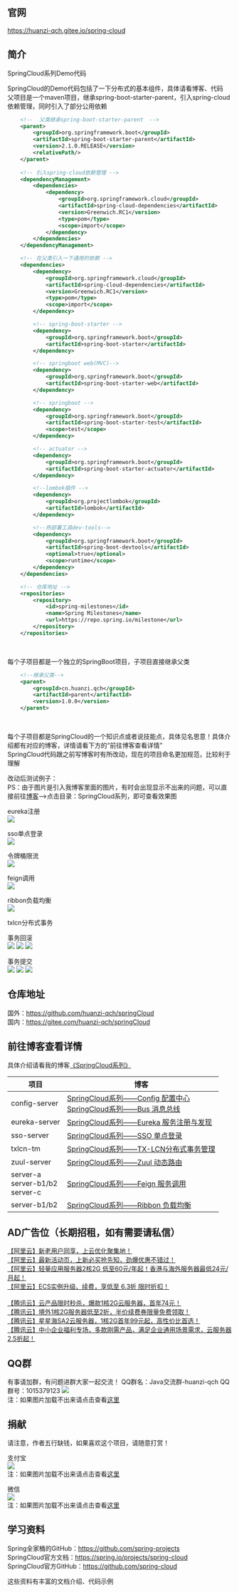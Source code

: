 ## 官网<br/> 
https://huanzi-qch.gitee.io/spring-cloud <br/>

## 简介<br/> 
SpringCloud系列Demo代码<br/>

SpringCloud的Demo代码包括了一下分布式的基本组件，具体请看博客、代码<br/>
父项目是一个maven项目，继承spring-boot-starter-parent，引入spring-cloud依赖管理，同时引入了部分公用依赖<br/>
```xml
    <!--  父类继承spring-boot-starter-parent  -->
    <parent>
        <groupId>org.springframework.boot</groupId>
        <artifactId>spring-boot-starter-parent</artifactId>
        <version>2.1.0.RELEASE</version>
        <relativePath/>
    </parent>
    
    <!-- 引入spring-cloud依赖管理 -->
    <dependencyManagement>
        <dependencies>
            <dependency>
                <groupId>org.springframework.cloud</groupId>
                <artifactId>spring-cloud-dependencies</artifactId>
                <version>Greenwich.RC1</version>
                <type>pom</type>
                <scope>import</scope>
            </dependency>
        </dependencies>
    </dependencyManagement>

    <!-- 在父类引入一下通用的依赖 -->
    <dependencies>
        <dependency>
            <groupId>org.springframework.cloud</groupId>
            <artifactId>spring-cloud-dependencies</artifactId>
            <version>Greenwich.RC1</version>
            <type>pom</type>
            <scope>import</scope>
        </dependency>

        <!-- spring-boot-starter -->
        <dependency>
            <groupId>org.springframework.boot</groupId>
            <artifactId>spring-boot-starter</artifactId>
        </dependency>

        <!-- springboot web(MVC)-->
        <dependency>
            <groupId>org.springframework.boot</groupId>
            <artifactId>spring-boot-starter-web</artifactId>
        </dependency>

        <!-- springboot -->
        <dependency>
            <groupId>org.springframework.boot</groupId>
            <artifactId>spring-boot-starter-test</artifactId>
            <scope>test</scope>
        </dependency>

        <!-- actuator -->
        <dependency>
            <groupId>org.springframework.boot</groupId>
            <artifactId>spring-boot-starter-actuator</artifactId>
        </dependency>

        <!--lombok插件 -->
        <dependency>
            <groupId>org.projectlombok</groupId>
            <artifactId>lombok</artifactId>
        </dependency>

        <!--热部署工具dev-tools-->
        <dependency>
            <groupId>org.springframework.boot</groupId>
            <artifactId>spring-boot-devtools</artifactId>
            <optional>true</optional>
            <scope>runtime</scope>
        </dependency>
    </dependencies>

    <!-- 仓库地址 -->
    <repositories>
        <repository>
            <id>spring-milestones</id>
            <name>Spring Milestones</name>
            <url>https://repo.spring.io/milestone</url>
        </repository>
    </repositories>
```
<br/>

每个子项目都是一个独立的SpringBoot项目，子项目直接继承父类<br/>
```xml
    <!--继承父类-->
    <parent>
        <groupId>cn.huanzi.qch</groupId>
        <artifactId>parent</artifactId>
        <version>1.0.0</version>
    </parent>
```
<br/>

每个子项目都是SpringCloud的一个知识点或者说技能点，具体见名思意！具体介绍都有对应的博客，详情请看下方的“前往博客查看详情”<br/>
SpringCloud代码跟之前写博客时有所改动，现在的项目命名更加规范，比较利于理解<br/>

改动后测试例子：<br/>
PS：由于图片是引入我博客里面的图片，有时会出现显示不出来的问题，可以直接前往[博客](https://www.cnblogs.com/huanzi-qch/p/11159140.html)-->点击目录：SpringCloud系列，即可查看效果图

eureka注册<br/>
![](https://img2018.cnblogs.com/blog/1353055/201907/1353055-20190709170203512-1989174003.png) 

sso单点登录<br/> 
![](https://img2018.cnblogs.com/blog/1353055/201907/1353055-20190709170008526-1381439397.gif) 

令牌桶限流<br/> 
![](https://img2018.cnblogs.com/blog/1353055/201907/1353055-20190709170057856-1397716464.gif) 

feign调用<br/> 
![](https://img2018.cnblogs.com/blog/1353055/201907/1353055-20190709165652766-1586827349.gif)

ribbon负载均衡<br/> 
![](https://img2018.cnblogs.com/blog/1353055/201907/1353055-20190709165552510-1499987972.gif) 

txlcn分布式事务<br/>

事务回滚<br/> 
![](https://img2018.cnblogs.com/blog/1353055/201907/1353055-20190709165117179-486526496.png) 
![](https://img2018.cnblogs.com/blog/1353055/201907/1353055-20190709165132414-1135074209.png) ![](https://img2018.cnblogs.com/blog/1353055/201907/1353055-20190709165149126-1885715595.png) 

事务提交<br/> 
![](https://img2018.cnblogs.com/blog/1353055/201907/1353055-20190709165254205-1928376649.png) 
![](https://img2018.cnblogs.com/blog/1353055/201907/1353055-20190709165402681-578160074.png) ![](https://img2018.cnblogs.com/blog/1353055/201907/1353055-20190709165422311-1515700953.png) 

## 仓库地址<br/> 
国外：https://github.com/huanzi-qch/springCloud<br/> 
国内：https://gitee.com/huanzi-qch/springCloud<br/> 

## 前往博客查看详情<br/> 
具体介绍请看我的博客[《SpringCloud系列》](https://www.cnblogs.com/huanzi-qch/category/1364332.html)<br/> 

| 项目 | 博客 |
|  ----  | ----  |
| config-server | [SpringCloud系列——Config 配置中心](https://www.cnblogs.com/huanzi-qch/p/10149547.html) <br/> [SpringCloud系列——Bus 消息总线](https://www.cnblogs.com/huanzi-qch/p/10155091.html) |
| eureka-server | [SpringCloud系列——Eureka 服务注册与发现](https://www.cnblogs.com/huanzi-qch/p/10131985.html) |
| sso-server | [SpringCloud系列——SSO 单点登录](https://www.cnblogs.com/huanzi-qch/p/10249227.html) |
| txlcn-tm | [SpringCloud系列——TX-LCN分布式事务管理](https://www.cnblogs.com/huanzi-qch/p/11057974.html) |
| zuul-server | [SpringCloud系列——Zuul 动态路由](https://www.cnblogs.com/huanzi-qch/p/10142395.html) |
| server-a <br/> server-b1/b2 <br/> server-c | [SpringCloud系列——Feign 服务调用](https://www.cnblogs.com/huanzi-qch/p/10135946.html) |
| server-b1/b2 | [SpringCloud系列——Ribbon 负载均衡](https://www.cnblogs.com/huanzi-qch/p/10136254.html) |

## AD广告位（长期招租，如有需要请私信）<br/> 
[【阿里云】新老用户同享，上云优化聚集地！](https://promotion.aliyun.com/ntms/act/ambassador/sharetouser.html?userCode=ckkryd9h&utm_source=ckkryd9h)<br/>
[【阿里云】最新活动页，上新必买抢先知，劲爆优惠不错过！](https://www.aliyun.com/activity?userCode=ckkryd9h)<br/>
[【阿里云】轻量应用服务器2核2G 低至60元/年起！香港与海外服务器最低24元/月起！](https://www.aliyun.com/daily-act/ecs/activity_selection?userCode=ckkryd9h)<br/>
[【阿里云】ECS实例升级、续费，享低至 6.3折 限时折扣！](https://www.aliyun.com/daily-act/ecs/care?userCode=ckkryd9h)<br/>
<br/>
[【腾讯云】云产品限时秒杀，爆款1核2G云服务器，首年74元！](https://cloud.tencent.com/act/cps/redirect?redirect=1077&cps_key=e1c9db729edccd479fc902634492bf53&from=console)<br/>
[【腾讯云】境外1核2G服务器低至2折，半价续费券限量免费领取！](https://cloud.tencent.com/act/cps/redirect?redirect=1068&cps_key=e1c9db729edccd479fc902634492bf53&from=console)<br/>
[【腾讯云】星星海SA2云服务器，1核2G首年99元起，高性价比首选！](https://cloud.tencent.com/act/cps/redirect?redirect=1063&cps_key=e1c9db729edccd479fc902634492bf53&from=console)<br/>
[【腾讯云】中小企业福利专场，多款刚需产品，满足企业通用场景需求，云服务器2.5折起！](https://cloud.tencent.com/act/cps/redirect?redirect=1060&cps_key=e1c9db729edccd479fc902634492bf53&from=console)<br/>  

## QQ群<br/>
有事请加群，有问题进群大家一起交流！
QQ群名：Java交流群-huanzi-qch
QQ群号：1015379123
![](http://huanzi-qch.gitee.io/file-server/images/qq.png) 
<br/>注：如果图片加载不出来请点击查看[这里](http://huanzi-qch.gitee.io/file-server/images/qq.png)

## 捐献<br/>
请注意，作者五行缺钱，如果喜欢这个项目，请随意打赏！

支付宝<br/>
![](http://huanzi-qch.gitee.io/file-server/images/zhifubao.png) 
<br/>注：如果图片加载不出来请点击查看[这里](http://huanzi-qch.gitee.io/file-server/images/zhifubao.png) 

微信<br/>
![](http://huanzi-qch.gitee.io/file-server/images/weixin.png) 
<br/>注：如果图片加载不出来请点击查看[这里](http://huanzi-qch.gitee.io/file-server/images/weixin.png) 

## 学习资料<br/>
Spring全家桶的GitHub：https://github.com/spring-projects <br/>
SpringCloud官方文档：https://spring.io/projects/spring-cloud <br/>
SpringCloud官方GitHub：https://github.com/spring-cloud <br/>

这些资料有丰富的文档介绍、代码示例 <br/>
